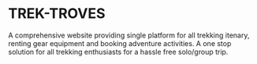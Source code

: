 # TREK-TROVES
A comprehensive website providing single platform for all trekking itenary, renting gear equipment and booking adventure activities. A one stop solution for all trekking enthusiasts for a hassle free solo/group trip. 
